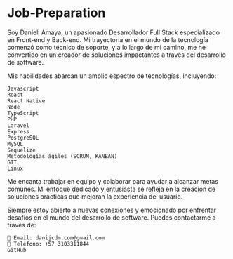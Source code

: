 # Job-Preparation
Soy Daniell Amaya, un apasionado Desarrollador Full Stack especializado en Front-end y Back-end. Mi trayectoria en el mundo de la tecnología comenzó como técnico de soporte, y a lo largo de mi camino, me he convertido en un creador de soluciones impactantes a través del desarrollo de software.

Mis habilidades abarcan un amplio espectro de tecnologías, incluyendo:

    Javascript
    React
    React Native
    Node
    TypeScript
    PHP
    Laravel
    Express
    PostgreSQL
    MySQL
    Sequelize
    Metodologías ágiles (SCRUM, KANBAN)
    GIT
    Linux

Me encanta trabajar en equipo y colaborar para ayudar a alcanzar metas comunes. Mi enfoque dedicado y entusiasta se refleja en la creación de soluciones prácticas que mejoran la experiencia del usuario.

Siempre estoy abierto a nuevas conexiones y emocionado por enfrentar desafíos en el mundo del desarrollo de software. Puedes contactarme a través de:

    📧 Email: danijcdm.com@gmail.com
    📲 Teléfono: +57 3103311844
    GitHub
